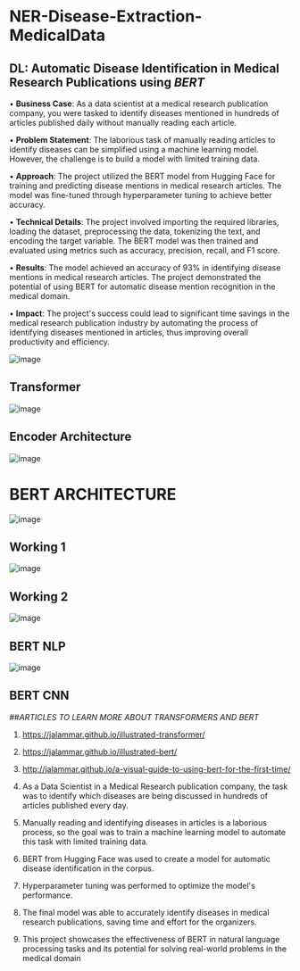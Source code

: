 # NER-Disease-Extraction-MedicalData
## DL: Automatic Disease Identification in Medical Research Publications using _BERT_

• **Business Case**: As a data scientist at a medical research publication company, you were tasked to identify diseases mentioned in hundreds of articles published daily without manually reading each article.

• **Problem Statement**: The laborious task of manually reading articles to identify diseases can be simplified using a machine learning model. However, the challenge is to build a model with limited training data.

• **Approach**: The project utilized the BERT model from Hugging Face for training and predicting disease mentions in medical research articles. The model was fine-tuned through hyperparameter tuning to achieve better accuracy.

• **Technical Details**: The project involved importing the required libraries, loading the dataset, preprocessing the data, tokenizing the text, and encoding the target variable. The BERT model was then trained and evaluated using metrics such as accuracy, precision, recall, and F1 score.

• **Results**: The model achieved an accuracy of 93% in identifying disease mentions in medical research articles. The project demonstrated the potential of using BERT for automatic disease mention recognition in the medical domain.

• **Impact**: The project's success could lead to significant time savings in the medical research publication industry by automating the process of identifying diseases mentioned in articles, thus improving overall productivity and efficiency.

![image](https://user-images.githubusercontent.com/87175291/233787666-bbe27d32-3801-42f2-96ac-da0786b4aea4.png)
## Transformer
![image](https://user-images.githubusercontent.com/87175291/233787676-cb266572-2c8e-40fd-ac88-756fe2af2782.png)
## Encoder Architecture
![image](https://user-images.githubusercontent.com/87175291/233787944-27078120-1587-4950-8931-abb5134c74ac.png)
# BERT ARCHITECTURE
![image](https://user-images.githubusercontent.com/87175291/233787809-b8ddbeb8-f884-4f90-a715-51701c00bb7a.png)
## Working 1
![image](https://user-images.githubusercontent.com/87175291/233787836-ba89c5f0-1fcc-4d48-8234-5d4ee647e336.png)
## Working 2
![image](https://user-images.githubusercontent.com/87175291/233787986-33c236cf-2601-400e-9809-a41880ec6e28.png)
## BERT NLP
![image](https://jalammar.github.io/images/vgg-net-classifier.png)
## BERT CNN

##_ARTICLES TO LEARN MORE ABOUT TRANSFORMERS AND BERT_
1. https://jalammar.github.io/illustrated-transformer/
2. https://jalammar.github.io/illustrated-bert/
3. http://jalammar.github.io/a-visual-guide-to-using-bert-for-the-first-time/

1. As a Data Scientist in a Medical Research publication company, the task was to identify which diseases are being discussed in hundreds of articles published every day.
2. Manually reading and identifying diseases in articles is a laborious process, so the goal was to train a machine learning model to automate this task with limited training data.
3. BERT from Hugging Face was used to create a model for automatic disease identification in the corpus.
4. Hyperparameter tuning was performed to optimize the model's performance.
5. The final model was able to accurately identify diseases in medical research publications, saving time and effort for the organizers.
6. This project showcases the effectiveness of BERT in natural language processing tasks and its potential for solving real-world problems in the medical domain
